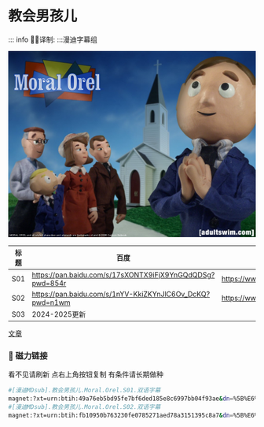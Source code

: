 # 教会男孩儿

::: info
✍🏻译制: 
:::漫迪字幕组

![1_5bPSckXxXx09JAMGYvCiew.jpeg](1_5bPSckXxXx09JAMGYvCiew.jpeg)

| 标题 | 百度 | 阿里 | MDpan |
| --- | --- | --- | --- |
| S01 | https://pan.baidu.com/s/17sXONTX9iFjX9YnGQdQDSg?pwd=854r | https://www.aliyundrive.com/s/mYpPXwGzfWX | https://mdpan.tk/%E6%95%99%E4%BC%9A%E7%94%B7%E5%AD%A9%E5%84%BF |
| S02 | https://pan.baidu.com/s/1nYV-KkiZKYnJlC6Ov_DcKQ?pwd=n1wm | https://www.aliyundrive.com/s/TBdW4H44PdT | https://mdpan.tk/%E6%95%99%E4%BC%9A%E7%94%B7%E5%AD%A9%E5%84%BF |
| S03 | 2024-2025更新 |  |  |

[文章](%E6%96%87%E7%AB%A0%20acde62d407a9490f8b7e858af003f679.csv)

### 🧲 磁力链接

看不见请刷新 点右上角按钮复制 有条件请长期做种

```bash
#[漫迪MDsub].教会男孩儿.Moral.Orel.S01.双语字幕
magnet:?xt=urn:btih:49a76eb5bd95fe7bf6ded185e8c6997bb04f93ae&dn=%5B%E6%BC%AB%E8%BF%AAMDsub%5D.%E6%95%99%E4%BC%9A%E7%94%B7%E5%AD%A9%E5%84%BF.Moral.Orel.S01.%E5%8F%8C%E8%AF%AD%E5%AD%97%E5%B9%95&tr=http%3A%2F%2Falltorrents.net%3A80%2Fbt%2Fannounce.php&tr=http%3A%2F%2Fbluebird-hd.org%2Fannounce.php&tr=http%3A%2F%2Fwww.thetradersden.org%2Fforums%2Ftracker%2Fannounce.php&tr=http%3A%2F%2Ftracker.trancetraffic.com%3A80%2Fannounce.php&tr=http%3A%2F%2Firrenhaus.dyndns.dk%3A80%2Fannounce.php&tr=http%3A%2F%2F1337.abcvg.info%3A80%2Fannounce&tr=http%3A%2F%2Fbt.beatrice-raws.org%3A80%2Fannounce&tr=http%3A%2F%2Fwww.tribalmixes.com%3A80%2Fannounce.php&tr=http%3A%2F%2Fwww.wareztorrent.com%3A80%2Fannounce
#[漫迪MDsub].教会男孩儿.Moral.Orel.S02.双语字幕
magnet:?xt=urn:btih:fb10950b763230fe0785271aed78a3151395c8a7&dn=%5B%E6%BC%AB%E8%BF%AAMDsub%5D.%E6%95%99%E4%BC%9A%E7%94%B7%E5%AD%A9%E5%84%BF.Moral.Orel.S02.%E5%8F%8C%E8%AF%AD%E5%AD%97%E5%B9%95&tr=http%3A%2F%2Falltorrents.net%3A80%2Fbt%2Fannounce.php&tr=http%3A%2F%2Fbluebird-hd.org%2Fannounce.php&tr=http%3A%2F%2Fwww.thetradersden.org%2Fforums%2Ftracker%2Fannounce.php&tr=http%3A%2F%2Ftracker.trancetraffic.com%3A80%2Fannounce.php&tr=http%3A%2F%2Firrenhaus.dyndns.dk%3A80%2Fannounce.php&tr=http%3A%2F%2F1337.abcvg.info%3A80%2Fannounce&tr=http%3A%2F%2Fbt.beatrice-raws.org%3A80%2Fannounce&tr=http%3A%2F%2Fwww.tribalmixes.com%3A80%2Fannounce.php&tr=http%3A%2F%2Fwww.wareztorrent.com%3A80%2Fannounce
```
